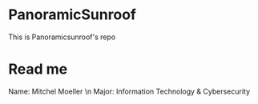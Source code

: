 # PanoramicSunroof
This is Panoramicsunroof's repo
# Read me
Name: Mitchel Moeller \n
Major: Information Technology & Cybersecurity

